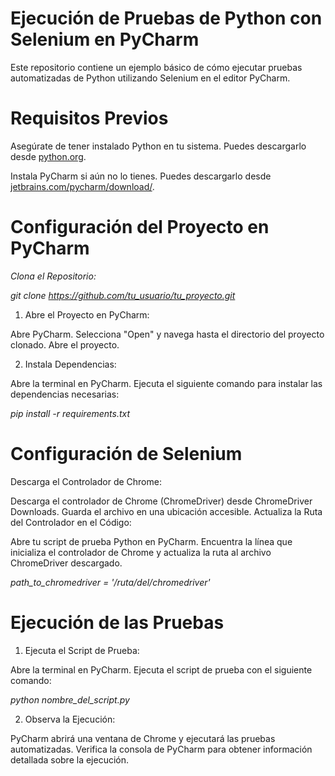 # Ejecución de Pruebas de Python con Selenium en PyCharm

Este repositorio contiene un ejemplo básico de cómo ejecutar pruebas automatizadas de Python utilizando Selenium en el editor PyCharm.

# Requisitos Previos

Asegúrate de tener instalado Python en tu sistema. Puedes descargarlo desde [python.org](https://www.python.org/downloads/).

Instala PyCharm si aún no lo tienes. Puedes descargarlo desde [jetbrains.com/pycharm/download/](https://www.jetbrains.com/pycharm/download/).

# Configuración del Proyecto en PyCharm

*Clona el Repositorio:*

   _git clone https://github.com/tu_usuario/tu_proyecto.git_

1. Abre el Proyecto en PyCharm:

Abre PyCharm.
Selecciona "Open" y navega hasta el directorio del proyecto clonado.
Abre el proyecto.

2. Instala Dependencias:

Abre la terminal en PyCharm.
Ejecuta el siguiente comando para instalar las dependencias necesarias:

_pip install -r requirements.txt_

# Configuración de Selenium
Descarga el Controlador de Chrome:

Descarga el controlador de Chrome (ChromeDriver) desde ChromeDriver Downloads.
Guarda el archivo en una ubicación accesible.
Actualiza la Ruta del Controlador en el Código:

Abre tu script de prueba Python en PyCharm.
Encuentra la línea que inicializa el controlador de Chrome y actualiza la ruta al archivo ChromeDriver descargado.

_path_to_chromedriver = '/ruta/del/chromedriver'_

# Ejecución de las Pruebas

1. Ejecuta el Script de Prueba:

Abre la terminal en PyCharm.
Ejecuta el script de prueba con el siguiente comando:

_python nombre_del_script.py_

2. Observa la Ejecución:

PyCharm abrirá una ventana de Chrome y ejecutará las pruebas automatizadas.
Verifica la consola de PyCharm para obtener información detallada sobre la ejecución.
